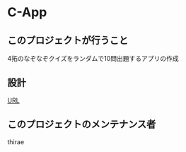 # C-App
## このプロジェクトが行うこと
4拓のなぞなぞクイズをランダムで10問出題するアプリの作成

## 設計
[URL](https://docs.google.com/spreadsheets/d/1Bf-nUM3V9-gMKXwz5y3ZQvAxFyRdq463Emiv6pw0QRc/edit?usp=sharing)

## このプロジェクトのメンテナンス者
thirae
